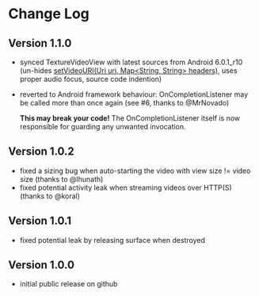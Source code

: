 Change Log
==========

Version 1.1.0
-------------

 * synced TextureVideoView with latest sources from Android 6.0.1_r10
   (un-hides [setVideoURI(Uri uri, Map<String, String> headers)][1],
   uses proper audio focus, source code indention)
 * reverted to Android framework behaviour: OnCompletionListener may be called more than once again
   (see #6, thanks to @MrNovado)

   **This may break your code!** The OnCompletionListener itself is now responsible for guarding
   any unwanted invocation.

 [1]: http://developer.android.com/reference/android/widget/VideoView.html#setVideoURI%28android.net.Uri,%20java.util.Map%3Cjava.lang.String,%20java.lang.String%3E%29

Version 1.0.2
-------------

 * fixed a sizing bug when auto-starting the video with view size != video size (thanks to @lhunath)
 * fixed potential activity leak when streaming videos over HTTP(S) (thanks to @koral)

Version 1.0.1
-------------

 * fixed potential leak by releasing surface when destroyed

Version 1.0.0
-------------

 * initial public release on github

